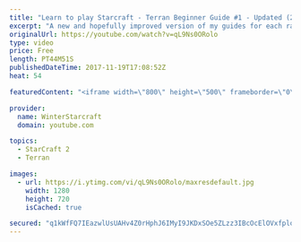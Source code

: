 ```yaml
---
title: "Learn to play Starcraft - Terran Beginner Guide #1 - Updated (2017 LOTV)"
excerpt: "A new and hopefully improved version of my guides for each race where I go over as many basics as possible while doing it live :)  I strongly believe that a super structured guide style is not very helpful compared to watching/playing the game actively.  Feedback is greatly appreciated. -- Watch live"
originalUrl: https://youtube.com/watch?v=qL9Ns0ORolo
type: video
price: Free
length: PT44M51S
publishedDateTime: 2017-11-19T17:08:52Z
heat: 54

featuredContent: "<iframe width=\"800\" height=\"500\" frameborder=\"0\" src=\"https://www.youtube.com/embed/qL9Ns0ORolo\" allow=\"accelerometer; autoplay; encrypted-media; gyroscope; picture-in-picture\" allowfullscreen></iframe>"

provider:
  name: WinterStarcraft
  domain: youtube.com

topics:
  - StarCraft 2
  - Terran

images:
  - url: https://i.ytimg.com/vi/qL9Ns0ORolo/maxresdefault.jpg
    width: 1280
    height: 720
    isCached: true

secured: "q1kWfFQ7IEazwlUsUAHv4Z0rHphJ6IMyI9JKDxSOe5ZLzz3IBcOcElOVxfploJ/8t7Xus4qv5CX2w3lTwxuEtlbdJbvdXXbudkO3CdbuQzmPeGw/8dfUpZO/hsFEv+RVtdVkvcL5j4PAlye4z7k6cmvjRyRp8z6J+Bunz4ZYpNu6MXjXyi0ngYYMNeQHVowQxm4dwfRZgRgRFEh1L90K5/kmo+DRJdQOAe9EXyxb2UMmLmNJWUmYpJHKdia5L0g2mgGHTaso0jtlAfCN09wYYq5Qdbif9VxTCUrtJx0kouduhkjJGkbajW+dcWDtZau5hj2dpLc07VltP+LqVICO7qe3p/GfDMIGHp1xXpm73z0jwE+ZNHzmE4mreyZ6lasUAvO4BHrQYXbko9Y+yeDDQU8weU1XtRwHmA/1JH1ZoSYL0b0nhqYBDR9ecdCZa7VL;yU69dz3Hd95lNW2ueR+XIg=="
---
```


